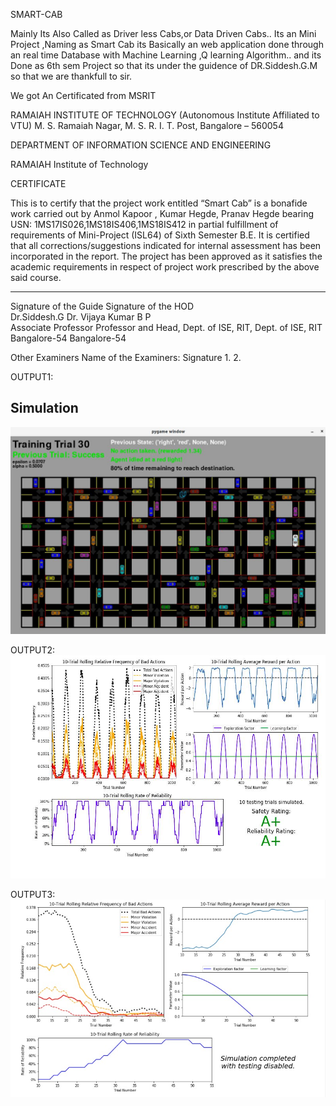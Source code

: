 SMART-CAB


Mainly Its Also Called as Driver less Cabs,or Data Driven Cabs..
Its an Mini Project ,Naming as Smart Cab its Basically an web application done through an real time Database with Machine Learning ,Q learning Algorithm..
and its Done as 6th sem Project so that its under the guidence of DR.Siddesh.G.M so  that we are thankfull to sir.


We got An Certificated from MSRIT


RAMAIAH INSTITUTE OF TECHNOLOGY
(Autonomous Institute Affiliated to VTU)
M. S. Ramaiah Nagar, M. S. R. I. T. Post, Bangalore – 560054

DEPARTMENT OF INFORMATION SCIENCE AND ENGINEERING




 RAMAIAH
  Institute of Technology




CERTIFICATE

This is to certify that the project work entitled “Smart Cab” is a bonafide work carried out by Anmol Kapoor , Kumar Hegde, Pranav Hegde bearing      
USN: 1MS17IS026,1MS18IS406,1MS18IS412 in partial fulfillment of requirements of Mini-Project (ISL64) of Sixth Semester B.E. It is certified that all corrections/suggestions indicated for internal assessment has been incorporated in the report. The project has been approved as it satisfies the academic requirements in respect of project work prescribed by the above said course.

_________________________            					              _________________________              
Signature of the Guide               					Signature of the HOD                   
Dr.Siddesh.G					                                         Dr. Vijaya Kumar B P                
Associate Professor                            					Professor and Head,                   Dept. of ISE, RIT,                  	     					Dept. of ISE, RIT                           Bangalore-54             							Bangalore-54                                     

Other Examiners
Name of the Examiners:	                                                                   Signature
1. 
2.

OUTPUT1:
## Simulation
![](smart.jpg)

OUTPUT2:
![](smart1.jpg)

OUTPUT3:
![](smart2.jpg)
